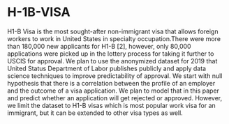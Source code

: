# H-1B-VISA
H1-B Visa is the most sought-after non-immigrant visa that allows foreign workers to work in United States in specialty occupation.There were more than 180,000 
new applicants for H1-B [2], however, only 80,000 applications were picked up in the lottery process for taking it further to USCIS for approval.
We plan to use the anonymized dataset for 2019 that United Status Department of Labor publishes publicly and apply data science techniques to improve predictability 
of approval.
We start with null hypothesis that there is a correlation between the profile of an employer and the outcome of a visa application. 
We plan to model that in this paper and predict whether an application will get rejected or approved. However, we limit the dataset to H1-B visas which is most popular work visa for an immigrant, but it can be extended to other visa types as well.
